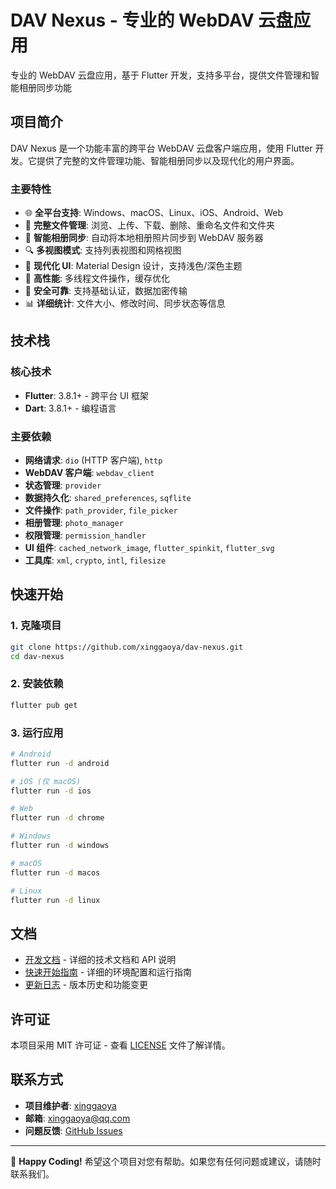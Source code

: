 # DAV Nexus - 专业的 WebDAV 云盘应用

专业的 WebDAV 云盘应用，基于 Flutter 开发，支持多平台，提供文件管理和智能相册同步功能

## 项目简介

DAV Nexus 是一个功能丰富的跨平台 WebDAV 云盘客户端应用，使用 Flutter 开发。它提供了完整的文件管理功能、智能相册同步以及现代化的用户界面。

### 主要特性

- 🌐 **全平台支持**: Windows、macOS、Linux、iOS、Android、Web
- 📁 **完整文件管理**: 浏览、上传、下载、删除、重命名文件和文件夹
- 📱 **智能相册同步**: 自动将本地相册照片同步到 WebDAV 服务器
- 🔍 **多视图模式**: 支持列表视图和网格视图
- 🎨 **现代化 UI**: Material Design 设计，支持浅色/深色主题
- 🚀 **高性能**: 多线程文件操作，缓存优化
- 🔐 **安全可靠**: 支持基础认证，数据加密传输
- 📊 **详细统计**: 文件大小、修改时间、同步状态等信息

## 技术栈

### 核心技术

- **Flutter**: 3.8.1+ - 跨平台 UI 框架
- **Dart**: 3.8.1+ - 编程语言

### 主要依赖

- **网络请求**: `dio` (HTTP 客户端), `http`
- **WebDAV 客户端**: `webdav_client`
- **状态管理**: `provider`
- **数据持久化**: `shared_preferences`, `sqflite`
- **文件操作**: `path_provider`, `file_picker`
- **相册管理**: `photo_manager`
- **权限管理**: `permission_handler`
- **UI 组件**: `cached_network_image`, `flutter_spinkit`, `flutter_svg`
- **工具库**: `xml`, `crypto`, `intl`, `filesize`

## 快速开始

### 1. 克隆项目

```bash
git clone https://github.com/xinggaoya/dav-nexus.git
cd dav-nexus
```

### 2. 安装依赖

```bash
flutter pub get
```

### 3. 运行应用

```bash
# Android
flutter run -d android

# iOS (仅 macOS)
flutter run -d ios

# Web
flutter run -d chrome

# Windows
flutter run -d windows

# macOS
flutter run -d macos

# Linux
flutter run -d linux
```

## 文档

- [开发文档](DEVELOPMENT.md) - 详细的技术文档和 API 说明
- [快速开始指南](QUICKSTART.md) - 详细的环境配置和运行指南
- [更新日志](CHANGELOG.md) - 版本历史和功能变更

## 许可证

本项目采用 MIT 许可证 - 查看 [LICENSE](LICENSE) 文件了解详情。

## 联系方式

- **项目维护者**: [xinggaoya](https://github.com/xinggaoya)
- **邮箱**: xinggaoya@qq.com
- **问题反馈**: [GitHub Issues](https://github.com/xinggaoya/dav-nexus/issues)

---

📱 **Happy Coding!** 希望这个项目对您有帮助。如果您有任何问题或建议，请随时联系我们。
